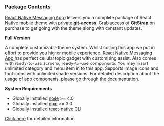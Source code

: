 ### Package Contents

[React Native Messaging App ](http://market.nativebase.io/view/react-native-messaging-app-with-backend) delivers you a complete package of React Native mobile theme with private **git-access**.
Grab access of **GitStrap** on purchase to get going with the theme along with constant updates.

**Full Version**

A complete customizable theme system. Whilst coding this app we put in effort to provide you higher mobile experience. [React Native Messaging App ](http://market.nativebase.io/view/react-native-messaging-app-with-backend) has perfect cellular topic gadget with customising assist. Also comes with ready-to-use screens, ready-to-use components. You may insert unlimited category and menu item in to this app. Supports image icons and font icons with unlimited shade versions. For detailed description about the usage of app components, please go through the documentation.


**System Requirements**

* Globally installed [node](https://nodejs.org/en/) >= 4.0
* Globally installed [npm](https://www.npmjs.com/) >= 3.0
* Globally installed [react-native CLI](https://facebook.github.io/react-native/docs/getting-started.html)

[Click here](./installation/full-version.md) for detailed information
